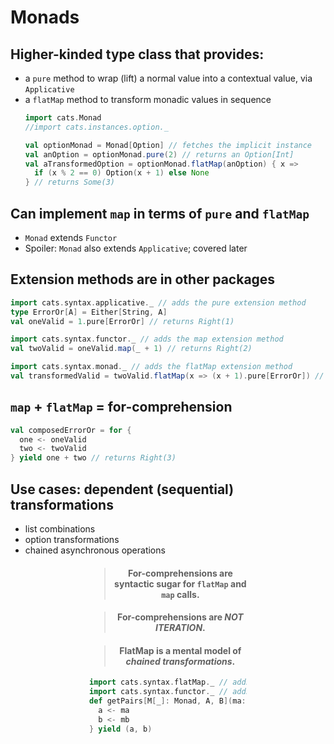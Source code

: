 # Monads

## Higher-kinded type class that provides:
 - a `pure` method to wrap (lift) a normal value into a contextual value, via `Applicative`
 - a `flatMap` method to transform monadic values in sequence
   ```scala mdoc
   import cats.Monad
   //import cats.instances.option._
   
   val optionMonad = Monad[Option] // fetches the implicit instance
   val anOption = optionMonad.pure(2) // returns an Option[Int]
   val aTransformedOption = optionMonad.flatMap(anOption) { x =>
     if (x % 2 == 0) Option(x + 1) else None
   } // returns Some(3)
   ```

## Can implement `map` in terms of `pure` and `flatMap`
 - `Monad` extends `Functor`
 - Spoiler: `Monad` also extends `Applicative`; covered later

## Extension methods are in other packages
```scala mdoc
import cats.syntax.applicative._ // adds the pure extension method
type ErrorOr[A] = Either[String, A]
val oneValid = 1.pure[ErrorOr] // returns Right(1)
```

```scala mdoc
import cats.syntax.functor._ // adds the map extension method
val twoValid = oneValid.map(_ + 1) // returns Right(2)
```

```scala mdoc
import cats.syntax.monad._ // adds the flatMap extension method
val transformedValid = twoValid.flatMap(x => (x + 1).pure[ErrorOr]) // returns Right(3)
```

## `map` + `flatMap` = for-comprehension
```scala mdoc
val composedErrorOr = for {
  one <- oneValid
  two <- twoValid
} yield one + two // returns Right(3)
```

## Use cases: dependent (sequential) transformations
 - list combinations
 - option transformations
 - chained asynchronous operations

<div style="text-align:center; width:50%; margin:auto;">

> #### For-comprehensions are syntactic sugar for `flatMap` and `map` calls.

> #### For-comprehensions are _NOT ITERATION_.

> #### FlatMap is a mental model of _chained transformations_.
</div>

<div style="text-align:left; width:50%; margin:auto;">

```scala mdoc
import cats.syntax.flatMap._ // adds the flatMap extension method
import cats.syntax.functor._ // adds the map extension method
def getPairs[M[_]: Monad, A, B](ma: M[A], mb: M[B]): M[(A, B)] = for {
  a <- ma
  b <- mb
} yield (a, b)
```
</div>
